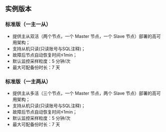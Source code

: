 ## 实例版本
### 标准版（一主一从）
- 提供主从双活（两个节点，一个 Master 节点，一个 Slave 节点）部署的高可用架构；
- 支持从机只读(只读账号与SQL注释)；
- 故障后节点自动恢复时间≤1min；
- 默认监控采样粒度：5 分钟/次
- 最大可配备份时长：7 天


### 标准版（一主两从）
- 提供主从多活（三个节点，一个 Master 节点，两个 Slave 节点）部署的高可用架构；
- 支持从机只读(只读账号与SQL注释)；
- 故障后节点自动恢复时间≤1min；
- 默认监控采样粒度：5 分钟/次
- 最大可配备份时长：7 天
